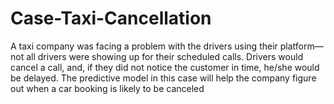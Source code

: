 # Case-Taxi-Cancellation
A taxi company was facing a problem with the drivers using their platform—not all drivers were showing up for their scheduled calls. Drivers would cancel a call, and, if they did not notice the customer in time, he/she would be delayed. The predictive model in this case will help the company figure out when a car booking is likely to be canceled 
